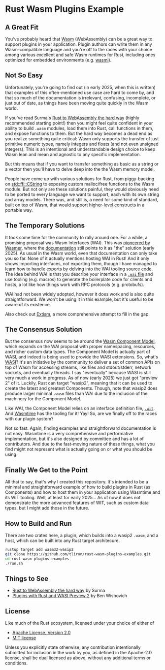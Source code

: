 Rust Wasm Plugins Example
=========================

A Great Fit
-----------

You've probably heard that [Wasm](https://web.dev/explore/webassembly) (WebAssembly) can be a great way to support plugins in your application. Plugin authors can write them in any Wasm-compatible language and you're off to the races with your choice among various excellent and safe Wasm runtimes for Rust, including ones optimized for embedded environments (e.g. [wasmi](https://github.com/wasmi-labs/wasmi)).

Not So Easy
-----------

Unfortunately, you're going to find out (in early 2025, when this is written) that examples of this often-mentioned use case are hard to come by, and that so much of the documentation is irrelevant, confusing, incomplete, or just out of date, as things have been moving quite quickly in the Wasm world.

If you've read Surma's [Rust to WebAssembly the hard way](https://surma.dev/things/rust-to-webassembly/) (highly recommended starting point!) then you might feel quite confident in your ability to build `.wasm` modules, load them into Rust, call functions in them, and expose functions to them. But the hard way becomes a dead end as you realize something quite critical: Wasm only supports the transfer of just primitive numeric types, namely integers and floats (and not even unsigned integers). This is an intentional and understandable design choice to keep Wasm lean and mean and agnostic to any specific implementation.

But this means that if you want to transfer something as basic as a string or a vector then you'll have to delve deep into the the Wasm memory model.

People have come up with various solutions for Rust, from piggy-backing on [std::ffi::CString](https://doc.rust-lang.org/std/ffi/struct.CString.html) to exposing custom malloc/free functions to the Wasm module. But not only are these solutions painful, they would obviously need to be ported to every language we want to support, each with its own string and array models. There was, and still is, a need for some kind of standard, built on top of Wasm, that would support higher-level constructs in a portable way.

The Temporary Solutions
-----------------------

It took some time for the community to rally around one. For a while, a promising proposal was Wasm Interfaces (WAI). This was [pioneered by Wasmer](https://github.com/wasmerio/wai), where the [documentation](https://docs.wasmer.io/wai) still points to it as "the" solution (early 2025). As usual in the Wasm world, even that documentation can only take you so far. None of it actually mentions hosting WAI in Rust! And it only shows importing interfaces, not exporting them, though I have managed to learn how to handle exports by delving into the WAI tooling source code. The idea behind
WAI is that you describe your interface in a [`.wai` file](https://github.com/wasmerio/wai/blob/main/WAI.md) and use tooling (e.g. macros) to generate the boilerplate code for clients and hosts, a lot like how things work with RPC protocols (e.g. protobufs).

WAI had not been widely adopted, however it does work and is also quite straightforward. We won't be using it in this example, but it's useful to be aware of its existence.

Also check out [Extism](https://extism.org/), a more comprehensive attempt to fill in the gap.

The Consensus Solution
----------------------

But the consensus now seems to be around the [Wasm Component Model](https://component-model.bytecodealliance.org/), which expands on the WAI proposal with proper namespacing, resources, and richer custom data types. The Component Model is actually part of WASI, and indeed is being used to provide the WASI extensions. So, what's [WASI](https://wasi.dev/)? It's an initiative by the community to deliver a set of common APIs on top of Wasm for accessing streams, like files and stdout/stderr, network sockets, and eventually threads. I say "eventually" because WASI is still very much a work in progress. As of now (early 2025) we just got "preview 2" of it. Luckily, Rust can target "wasip2", meaning that it can be used to create the latest and greatest Components. Though, note that wasip2 does produce larger minimal `.wasm` files than WAI due to the inclusion of the machinery for the Component Model.

Like WAI, the Component Model relies on an interface definition file, [`.wit`](https://component-model.bytecodealliance.org/design/wit.html). And [Wasmtime](https://wasmtime.dev/) has the tooling for it! Yay! So, are we finally off to the races with our plugin system?

Not so fast. Again, finding examples and straightforward documentation is not easy. Wasmtime is a very comprehensive and performative implementation, but it's also designed by committee and has a lot of contributors. And due to the fast-moving nature of these things, what you find might not represent what is actually going on or what you should be using.

Finally We Get to the Point
---------------------------

All that to say, that's why I created this repository. It's intended to be a minimal and straightforward example of how to build plugins in Rust (as Components) and how to host them in your application using Wasmtime and its WIT tooling. Well, at least for early 2025... As of now it does not demonstrate the more advanced features of WIT, such as custom data types, but I might add those in the future.

How to Build and Run
--------------------

There are two crates here, a plugin, which builds into a wasip2 `.wasm`, and a host, which can be built into any Rust target architecure.

```sh
rustup target add wasm32-wasip2
git clone https://github.com/tliron/rust-wasm-plugins-examples.git
cd rust-wasm-plugins-examples
./run.sh
```

Things to See
-------------

* [Rust to WebAssembly the hard way](https://surma.dev/things/rust-to-webassembly/) by Surma
* [Plugins with Rust and WASI Preview 2](https://benw.is/posts/plugins-with-rust-and-wasi) by Ben Wishovich

License
-------

Like much of the Rust ecosystem, licensed under your choice of either of

* [Apache License, Version 2.0](LICENSE-APACHE)
* [MIT license](LICENSE-MIT)

Unless you explicitly state otherwise, any contribution intentionally submitted for inclusion in the work by you, as defined in the Apache-2.0 license, shall be dual licensed as above, without any additional terms or conditions.
